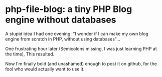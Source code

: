 php-file-blog: a tiny PHP Blog engine without databases
=============

A stupid idea I had one evening: "I wonder if I can make my own blog engine from scratch in PHP, without using databases"... 

One frustrating hour later (Semicolons missing, I was just learning PHP at the time), This resulted.  

Now I'm finally bold (and unashamed) enough to post it on github, for the fool who would actually want to use it.  
